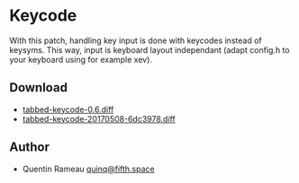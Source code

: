 Keycode
=======
With this patch, handling key input is done with keycodes instead of keysyms.
This way, input is keyboard layout independant (adapt config.h to your keyboard using for example xev).

Download
--------
* [tabbed-keycode-0.6.diff](tabbed-keycode-0.6.diff)
* [tabbed-keycode-20170508-6dc3978.diff](tabbed-keycode-20170508-6dc3978.dif)

Author
------
* Quentin Rameau <quinq@fifth.space>
